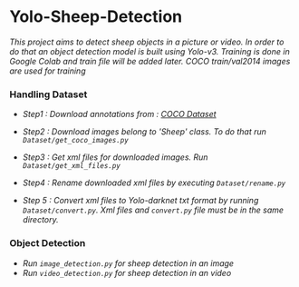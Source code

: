# Yolo-Sheep-Detection

*This project aims to detect sheep objects in a picture or video. In order to do that an object detection model is built using Yolo-v3. Training is done in Google Colab and train file will be added later. COCO train/val2014 images are used for training*

### Handling Dataset

- *Step1 : Download annotations from :  [COCO Dataset](https://cocodataset.org/)*

- *Step2 : Download images belong to 'Sheep' class. To do that run ``` Dataset/get_coco_images.py ```*

- *Step3 : Get xml files for downloaded images. Run ``` Dataset/get_xml_files.py ```*

- *Step4 : Rename downloaded xml files by executing ``` Dataset/rename.py ```*

- *Step 5 : Convert xml files to Yolo-darknet txt format by running ``` Dataset/convert.py ```. Xml files and ```convert.py``` file must be in the same directory.*

### Object Detection

-  *Run ``` image_detection.py ``` for sheep detection in an image*
-  *Run ``` video_detection.py ``` for sheep detection in an video*
